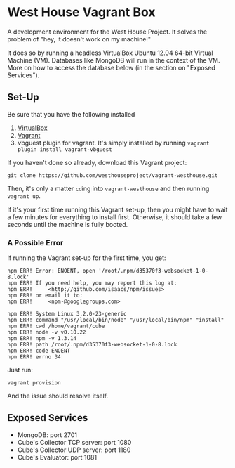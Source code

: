 # West House Vagrant Box

A development environment for the West House Project. It solves the problem of "hey, it doesn't work on my machine!"

It does so by running a headless VirtualBox Ubuntu 12.04 64-bit Virtual Machine (VM). Databases like MongoDB will run in the context of the VM. More on how to access the database below (in the section on "Exposed Services").

## Set-Up

Be sure that you have the following installed

1. [VirtualBox](https://www.virtualbox.org/)
2. [Vagrant](http://www.vagrantup.com/)
3. vbguest plugin for vagrant. It's simply installed by running `vagrant plugin install vagrant-vbguest`

If you haven't done so already, download this Vagrant project:

```
git clone https://github.com/westhouseproject/vagrant-westhouse.git
```

Then, it's only a matter `cd`ing into `vagrant-westhouse` and then running `vagrant up`.

If it's your first time running this Vagrant set-up, then you might have to wait a few minutes for everything to install first. Otherwise, it should take a few seconds until the machine is fully booted.

### A Possible Error

If running the Vagrant set-up for the first time, you get:

```
npm ERR! Error: ENOENT, open '/root/.npm/d35370f3-websocket-1-0-8.lock'
npm ERR! If you need help, you may report this log at:
npm ERR!     <http://github.com/isaacs/npm/issues>
npm ERR! or email it to:
npm ERR!     <npm-@googlegroups.com>

npm ERR! System Linux 3.2.0-23-generic
npm ERR! command "/usr/local/bin/node" "/usr/local/bin/npm" "install"
npm ERR! cwd /home/vagrant/cube
npm ERR! node -v v0.10.22
npm ERR! npm -v 1.3.14
npm ERR! path /root/.npm/d35370f3-websocket-1-0-8.lock
npm ERR! code ENOENT
npm ERR! errno 34
```

Just run:

```shell
vagrant provision
```

And the issue should resolve itself.

## Exposed Services

- MongoDB: port 2701
- Cube's Collector TCP server: port 1080
- Cube's Collector UDP server: port 1180
- Cube's Evaluator: port 1081